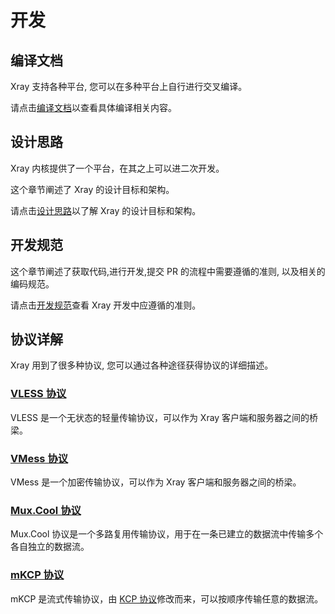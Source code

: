 # 开发

## 编译文档

Xray 支持各种平台, 您可以在多种平台上自行进行交叉编译。

请点击[编译文档](./intro/compile.md)以查看具体编译相关内容。

## 设计思路

Xray 内核提供了一个平台，在其之上可以进二次开发。

这个章节阐述了 Xray 的设计目标和架构。

请点击[设计思路](./intro/design.md)以了解 Xray 的设计目标和架构。

## 开发规范

这个章节阐述了获取代码,进行开发,提交 PR 的流程中需要遵循的准则, 以及相关的编码规范。

请点击[开发规范](./intro/guide.md)查看 Xray 开发中应遵循的准则。

## 协议详解

Xray 用到了很多种协议, 您可以通过各种途径获得协议的详细描述。

### [VLESS 协议](./protocols/vless.md)

VLESS 是一个无状态的轻量传输协议，可以作为 Xray 客户端和服务器之间的桥梁。

### [VMess 协议](./protocols/vmess.md)

VMess 是一个加密传输协议，可以作为 Xray 客户端和服务器之间的桥梁。

### [Mux.Cool 协议](./protocols/muxcool.md)

Mux.Cool 协议是一个多路复用传输协议，用于在一条已建立的数据流中传输多个各自独立的数据流。

### [mKCP 协议](./protocols/mkcp.md)

mKCP 是流式传输协议，由 [KCP 协议](https://github.com/skywind3000/kcp)修改而来，可以按顺序传输任意的数据流。
